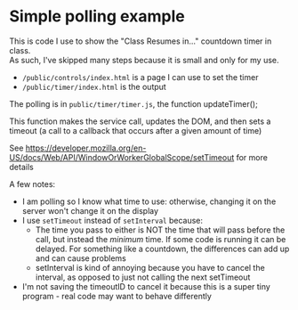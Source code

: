 # Simple polling example

This is code I use to show the "Class Resumes in..." countdown timer in class.  
As such, I've skipped many steps because it is small and only for my use.

- `/public/controls/index.html` is a page I can use to set the timer
- `/public/timer/index.html` is the output

The polling is in `public/timer/timer.js`, the function updateTimer();

This function makes the service call, updates the DOM, and then sets a timeout (a call to a callback that occurs after a given amount of time)

See https://developer.mozilla.org/en-US/docs/Web/API/WindowOrWorkerGlobalScope/setTimeout for more details

A few notes:
- I am polling so I know what time to use: otherwise, changing it on the server won't change it on the display
- I use `setTimeout` instead of `setInterval` because:
  - The time you pass to either is NOT the time that will pass before the call, but instead the _minimum_ time.  If some code is running it can be delayed.  For something like a countdown, the differences can add up and can cause problems
  - setInterval is kind of annoying because you have to cancel the interval, as opposed to just not calling the next setTimeout
- I'm not saving the timeoutID to cancel it because this is a super tiny program - real code may want to behave differently

